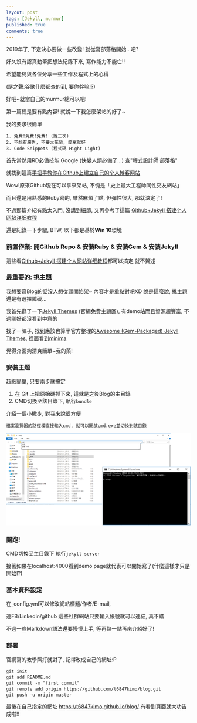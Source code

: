 ```yaml
---
layout: post
tags: [Jekyll, murmur]
published: true
comments: true
---
```

2019年了, 下定決心要做一些改變! 就從寫部落格開始...吧?

好久沒有認真動筆把想法紀錄下來, 寫作能力不能亡!!

希望能夠與各位分享一些工作及程式上的心得

(謎之聲:谷歌什麼都查的到, 要你幹嘛!?)

好吧~就當自己的murmur總可以吧!

第一篇總是要有點內容! 就說一下我怎麼架站的好了~

我的要求很簡單

    1. 免費!免費!免費! (說三次)
    2. 不想有廣告, 不要太花俏, 簡單就好
    3. Code Snippets (程式碼 Hight Light)


首先當然用RD必備技能 Google (快變人類必備了...) 查"程式設計師 部落格" 

就找到這篇[手把手教你在Github上建立自己的个人博客网站]

Wow!原來Github現在可以拿來架站, 不愧是「史上最大工程師同性交友網站」

而且還是用熟悉的Ruby寫的, 雖然麻煩了點, 但彈性很大, 那就決定了!

不過那篇介紹有點太入門, 沒講到細節, 又再參考了這篇 [Github+Jekyll 搭建个人网站详细教程]

還是紀錄一下步驟, BTW, 以下都是基於**Win 10**環境

### 前置作業: 開Github Repo & 安裝Ruby & 安裝Gem & 安裝Jekyll

這些看[Github+Jekyll 搭建个人网站详细教程]都可以搞定,就不贅述

### 最重要的: 挑主題

我想要寫Blog的話沒人想從頭開始架~ 內容才是重點對吧XD 說是這麼說, 挑主題還是有選擇障礙...

我首先逛了一下[Jekyll Themes] (官網免費主題區), 有demo站而且資源超豐富, 不過剛好都沒看到中意的

找了一陣子, 找到應該也算半官方整理的[Awesome (Gem-Packaged) Jekyll Themes], 裡面看到[minima]
 
覺得介面夠清爽簡單~我的菜!

### 安裝主題
超級簡單, 只要兩步就搞定
1. 在 Git 上把原始碼抓下來, 這就是之後Blog的主目錄
2. CMD切換至該目錄下, 執行`bundle`
  
介紹一個小撇步, 對我來說很方便

    檔案瀏覽器的路徑欄直接輸入cmd, 就可以開啟cmd.exe並切換到該目錄

![windows cmd快速切換路徑](https://github.com/t6847kimo/blog/raw/master/assets/img/windows_cmd.png)
  

### 開跑! 
CMD切換至主目錄下 執行`jekyll server`

接著如果在localhost:4000看到demo page就代表可以開始寫了(什麼這樣才只是開始!?)

### 基本資料設定 

在_config.yml可以修改網站標題/作者/E-mail, 

連FB/Linkedin/github 這些社群網站只要輸入帳號就可以連結, 真不錯

不過一些Markdown語法還要慢慢上手, 等再熟一點再來介紹好了!

### 部署
官網寫的教學照打就對了, 記得改成自己的網址:P

````
git init
git add README.md
git commit -m "first commit"
git remote add origin https://github.com/t6847kimo/blog.git
git push -u origin master
````

最後在自己指定的網址 https://t6847kimo.github.io/blog/ 有看到頁面就大功告成啦!!

[手把手教你在Github上建立自己的个人博客网站]: https://blog.csdn.net/u012168038/article/details/77715439
[Github+Jekyll 搭建个人网站详细教程]: https://www.jianshu.com/p/9f71e260925d
[Jekyll Themes]: https://jekyll-themes.com/free/
[Awesome (Gem-Packaged) Jekyll Themes]: https://github.com/planetjekyll/awesome-jekyll-themes
[minima]: https://github.com/jekyll/minima
